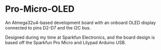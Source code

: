 # Pro-Micro-OLED
An Atmega32u4-based development board with an onboard OLED display connected to pins D2-D7 and the I2C bus.

Designed during my time at Sparkfun Electronics, and the board design is based off the Sparkfun Pro Micro and Lilypad Arduino USB.
